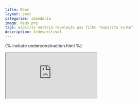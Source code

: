 ```yaml
---
title: Deus
layout: post
categories: sabedoria
image: deus.png
tags: espírito matéria revelação pai filho "espírito santo"
description: Indescritível
---
```


{% include underconstruction.html %}

<div class="embed-responsive embed-responsive-16by9">
    <iframe class="embed-responsive-item" src="https://www.youtube.com/embed/chNh8anouZk?autoplay=1" autoplay="autoplay" allowfullscreen></iframe>
</div>
